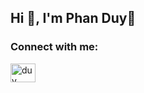 ## Hi 👋, I'm Phan Duy👋
<h3 align="left">Connect with me:</h3>
<p align="left">
<a href="https://www.facebook.com/pduy04" target="blank"><img align="center" src="https://raw.githubusercontent.com/rahuldkjain/github-profile-readme-generator/master/src/images/icons/Social/facebook.svg" alt="duy" height="30" width="40" /></a>
